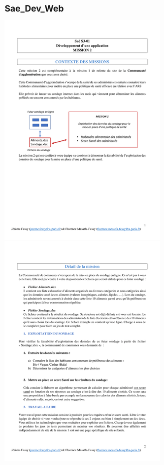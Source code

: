 # Sae_Dev_Web
<img src="SUJET-SAE-S3_Mission_2-2-1.png"/>
<img src="SUJET-SAE-S3_Mission_2-2-2.png"/>
